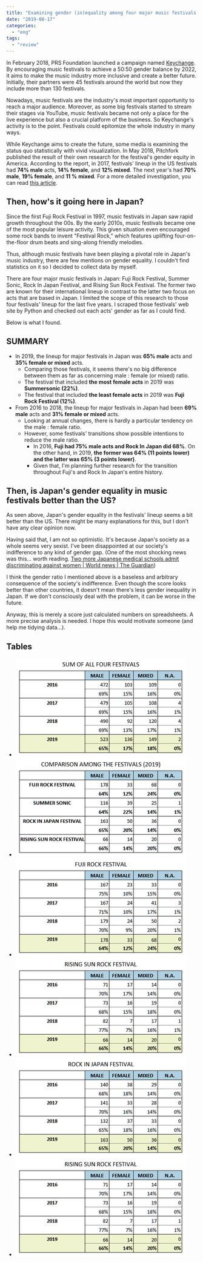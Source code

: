 ```yaml
---
title: "Examining gender (in)equality among four major music festivals in Japan"
date: "2019-08-17"
categories: 
  - "eng"
tags: 
  - "review"
---
```


In February 2018, PRS Foundation launched a campaign named [Keychange](https://keychange.eu/). By encouraging music festivals to achieve a 50:50 gender balance by 2022, it aims to make the music industry more inclusive and create a better future. Initially, their partners were 45 festivals around the world but now they include more than 130 festivals.

Nowadays, music festivals are the industry's most important opportunity to reach a major audience. Moreover, as some big festivals started to stream their stages via YouTube, music festivals became not only a place for the live experience but also a crucial platform of the business. So Keychange's activity is to the point. Festivals could epitomize the whole industry in many ways.

While Keychange aims to create the future, some media is examining the status quo statistically with vivid visualization. In May 2018, Pitchfork published the result of their own research for the festival's gender equity in America. According to the report, in 2017, festivals' lineup in the US festivals had **74% male** acts, **14% female**, and **12% mixed**. The next year's had **70% male**, **19% female**, and **11 % mixed**. For a more detailed investigation, you can read [this article](https://pitchfork.com/features/festival-report/tracking-the-gender-balance-of-this-years-music-festival-lineups/).

## Then, how's it going here in Japan?

Since the first Fuji Rock Festival in 1997, music festivals in Japan saw rapid growth throughout the 00s. By the early 2010s, music festivals became one of the most popular leisure activity. This given situation even encouraged some rock bands to invent "Festival Rock," which features uplifting four-on-the-floor drum beats and sing-along friendly melodies.

Thus, although music festivals have been playing a pivotal role in Japan's music industry, there are few mentions on gender equality. I couldn't find statistics on it so I decided to collect data by myself.

There are four major music festivals in Japan: Fuji Rock Festival, Summer Sonic, Rock In Japan Festival, and Rising Sun Rock Festival. The former two are known for their international lineup in contrast to the latter two focus on acts that are based in Japan. I limited the scope of this research to those four festivals' lineup for the last five years. I scraped those festivals' web site by Python and checked out each acts' gender as far as I could find.

Below is what I found.

## SUMMARY

- In 2019, the lineup for major festivals in Japan was **65% male** acts and **35% female or mixed** acts.
    - Comparing those festivals, it seems there's no big difference between them as far as concerning male : female (or mixed) ratio.
    - The festival that included **the most female acts** in 2019 was **Summersonic (22%)**.
    - The festival that included **the least female acts** in 2019 was **Fuji Rock Festival (12%)**.
- From 2016 to 2018, the lineup for major festivals in Japan had been **69% male** acts and **31% female or mixed** acts.
    - Looking at annual changes, there is hardly a particular tendency on the male : female ratio.
    - However, some festivals' transitions show possible intentions to reduce the male ratio.
        - In 2016, **Fuji had 75% male acts and Rock In Japan did 68%**. On the other hand, in 2019, **the former was 64% (11 points lower) and the latter was 65% (3 points lower)**.
        - Given that, I'm planning further research for the transition throughout Fuji's and Rock In Japan's entire history.

## Then, is Japan's gender equality in music festivals better than the US?

As seen above, Japan's gender equality in the festivals' lineup seems a bit better than the US. There might be many explanations for this, but I don't have any clear opinion now.

Having said that, I am not so optimistic. It's because Japan's society as a whole seems very sexist. I've been disappointed at our society's indifference to any kind of gender gap. (One of the most shocking news was this... worth reading. [Two more Japanese medical schools admit discriminating against women | World news | The Guardian](https://www.theguardian.com/world/2018/dec/12/two-more-japanese-medical-schools-admit-discriminating-against-women))

I think the gender ratio I mentioned above is a baseless and arbitrary consequence of the society's indifference. Even though the score looks better than other countries, it doesn't mean there's less gender inequality in Japan. If we don't consciously deal with the problem, it can be worse in the future.

Anyway, this is merely a score just calculated numbers on spreadsheets. A more precise analysis is needed. I hope this would motivate someone (and help me tidying data...).

## Tables

- ![](images/01_allfourfes-2.png)
- ![](images/02_comparison_2019-2.png)
- ![](images/03_FRF-2.png)
- ![](images/04_SUMMERSONIC-2.png)
- ![](images/05_RIJF-2.png)
- ![](images/06_RSR-2.png)
